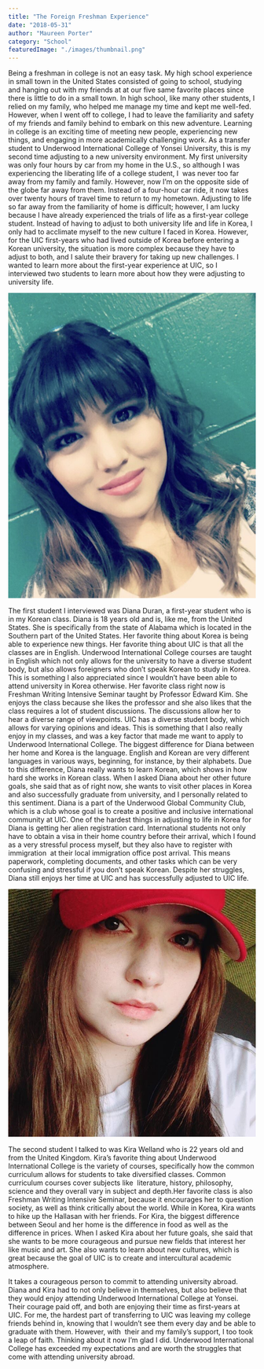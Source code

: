 ```yaml
---
title: "The Foreign Freshman Experience"
date: "2018-05-31"
author: "Maureen Porter"
category: "School"
featuredImage: "./images/thumbnail.png"
---
```


Being a freshman in college is not an easy task. My high school experience in small town in the United States consisted of going to school, studying and hanging out with my friends at at our five same favorite places since there is little to do in a small town. In high school, like many other students, I relied on my family, who helped me manage my time and kept me well-fed. However, when I went off to college, I had to leave the familiarity and safety of my friends and family behind to embark on this new adventure. Learning in college is an exciting time of meeting new people, experiencing new things, and engaging in more academically challenging work. As a transfer student to Underwood International College of Yonsei University, this is my second time adjusting to a new university environment. My first university was only four hours by car from my home in the U.S., so although I was experiencing the liberating life of a college student, I  was never too far away from my family and family. However, now I’m on the opposite side of the globe far away from them. Instead of a four-hour car ride, it now takes over twenty hours of travel time to return to my hometown. Adjusting to life so far away from the familiarity of home is difficult; however, I am lucky because I have already experienced the trials of life as a first-year college student. Instead of having to adjust to both university life and life in Korea, I only had to acclimate myself to the new culture I faced in Korea. However, for the UIC first-years who had lived outside of Korea before entering a Korean university, the situation is more complex because they have to adjust to both, and I salute their bravery for taking up new challenges. I wanted to learn more about the first-year experience at UIC, so I interviewed two students to learn more about how they were adjusting to university life.

![](./images/Diana.jpeg)

The first student I interviewed was Diana Duran, a first-year student who is in my Korean class. Diana is 18 years old and is, like me, from the United States. She is specifically from the state of Alabama which is located in the Southern part of the United States. Her favorite thing about Korea is being able to experience new things. Her favorite thing about UIC is that all the classes are in English. Underwood International College courses are taught in English which not only allows for the university to have a diverse student body, but also allows foreigners who don’t speak Korean to study in Korea. This is something I also appreciated since I wouldn’t have been able to attend university in Korea otherwise. Her favorite class right now is Freshman Writing Intensive Seminar taught by Professor Edward Kim. She enjoys the class because she likes the professor and she also likes that the class requires a lot of student discussions. The discussions allow her to hear a diverse range of viewpoints. UIC has a diverse student body, which allows for varying opinions and ideas. This is something that I also really enjoy in my classes, and was a key factor that made me want to apply to Underwood International College. The biggest difference for Diana between her home and Korea is the language. English and Korean are very different languages in various ways, beginning, for instance, by their alphabets. Due to this difference, Diana really wants to learn Korean, which shows in how hard she works in Korean class. When I asked Diana about her other future goals, she said that as of right now, she wants to visit other places in Korea and also successfully graduate from university, and I personally related to this sentiment. Diana is a part of the Underwood Global Community Club, which is a club whose goal is to create a positive and inclusive international community at UIC. One of the hardest things in adjusting to life in Korea for Diana is getting her alien registration card. International students not only have to obtain a visa in their home country before their arrival, which I found as a very stressful process myself, but they also have to register with immigration  at their local immigration office post arrival. This means paperwork, completing documents, and other tasks which can be very confusing and stressful if you don’t speak Korean. Despite her struggles, Diana still enjoys her time at UIC and has successfully adjusted to UIC life.

![](./images/Kira.jpeg)

The second student I talked to was Kira Welland who is 22 years old and from the United Kingdom. Kira’s favorite thing about Underwood International College is the variety of courses, specifically how the common curriculum allows for students to take diversified classes. Common curriculum courses cover subjects like  literature, history, philosophy, science and they overall vary in subject and depth.Her favorite class is also Freshman Writing Intensive Seminar, because it encourages her to question society, as well as think critically about the world. While in Korea, Kira wants to hike up the Hallasan with her friends. For Kira, the biggest difference between Seoul and her home is the difference in food as well as the difference in prices. When I asked Kira about her future goals, she said that she wants to be more courageous and pursue new fields that interest her like music and art. She also wants to learn about new cultures, which is great because the goal of UIC is to create and intercultural academic atmosphere.

It takes a courageous person to commit to attending university abroad. Diana and Kira had to not only believe in themselves, but also believe that they would enjoy attending Underwood International College at Yonsei. Their courage paid off, and both are enjoying their time as first-years at UIC. For me, the hardest part of transferring to UIC was leaving my college friends behind in, knowing that I wouldn’t see them every day and be able to graduate with them. However, with  their and my family’s support, I too took a leap of faith. Thinking about it now I’m glad I did. Underwood International College has exceeded my expectations and are worth the struggles that come with attending university abroad.
